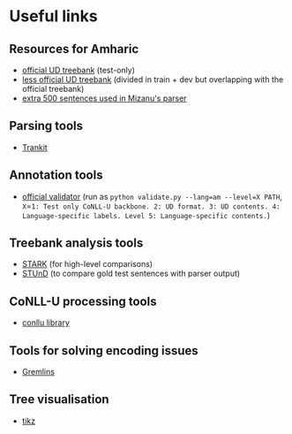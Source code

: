 # Useful links

## Resources for Amharic
- [official UD treebank](https://github.com/UniversalDependencies/UD_Amharic-ATT) (test-only)
- [less official UD treebank](https://github.com/Binyamephrem/Amharic-treebank) (divided in train + dev but overlapping with the official treebank)
- [extra 500 sentences used in Mizanu's parser](https://github.com/mizgithub/Amharic-Treebank-dataset)

## Parsing tools
- [Trankit](https://github.com/nlp-uoregon/trankit)

## Annotation tools
- [official validator](https://github.com/UniversalDependencies/tools/blob/master/validate.py) (run as `python validate.py --lang=am --level=X PATH`, `X`=`1: Test only CoNLL-U backbone. 2: UD format. 3: UD contents. 4: Language-specific labels. Level 5: Language-specific contents.`)

## Treebank analysis tools
- [STARK](https://github.com/clarinsi/STARK) (for high-level comparisons)
- [STUnD](https://harisont.github.io/STUnD/) (to compare gold test sentences with parser output)

## CoNLL-U processing tools
- [conllu library](https://github.com/EmilStenstrom/conllu)

## Tools for solving encoding issues
- [Gremlins](https://marketplace.visualstudio.com/items?itemName=nhoizey.gremlins)
## Tree visualisation
- [tikz](https://ctan.math.illinois.edu/graphics/pgf/contrib/tikz-dependency/tikz-dependency-doc.pdf)
